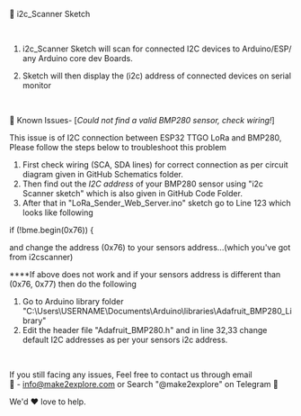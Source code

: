 🔴 i2c_Scanner Sketch

<br  />

1. i2c_Scanner Sketch will scan for connected I2C devices to Arduino/ESP/ any Arduino core dev Boards.  

2. Sketch will then display the (i2c) address of connected devices on serial monitor

<br  />

🚩 Known Issues-  [*Could not find a valid BMP280 sensor, check wiring!*]  

This issue is of I2C connection between ESP32 TTGO LoRa and BMP280, Please follow the steps below to troubleshoot this problem

1. First check wiring (SCA, SDA lines) for correct connection as per circuit diagram given in GitHub Schematics folder.
2. Then find out the *I2C address* of your BMP280 sensor using "i2c Scanner sketch" which is also given in GitHub Code Folder. 
3. After that in "LoRa_Sender_Web_Server.ino" sketch go to Line 123 which looks like following
  
if (!bme.begin(0x76)) {  

and change the address (0x76) to your sensors address...(which you've got from i2cscanner)

****If above does not work and if your sensors address is different than (0x76, 0x77) then do the following
1. Go to Arduino library folder "C:\Users\USERNAME\Documents\Arduino\libraries\Adafruit_BMP280_Library"
2. Edit the header file "Adafruit_BMP280.h" and in line 32,33 change default I2C addresses as per your sensors i2c address.


<br  />

If you still facing any issues, Feel free to contact us through email  
📩 - info@make2explore.com
or Search "@make2explore"  on Telegram 🚀

We'd ❤️ love to help.